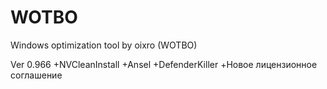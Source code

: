 # WOTBO
Windows optimization tool by oixro (WOTBO)


Ver 0.966
+NVCleanInstall
+Ansel
+DefenderKiller
+Новое лицензионное соглашение
